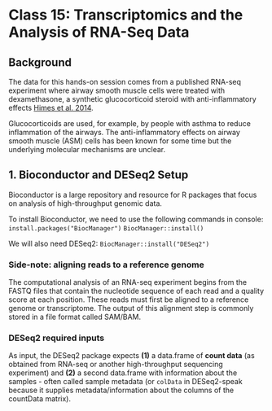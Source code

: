 Class 15: Transcriptomics and the Analysis of RNA-Seq Data
================

## Background

The data for this hands-on session comes from a published RNA-seq
experiment where airway smooth muscle cells were treated with
dexamethasone, a synthetic glucocorticoid steroid with anti-inflammatory
effects [Himes et
al. 2014](http://www.ncbi.nlm.nih.gov/pubmed/24926665).

Glucocorticoids are used, for example, by people with asthma to reduce
inflammation of the airways. The anti-inflammatory effects on airway
smooth muscle (ASM) cells has been known for some time but the
underlying molecular mechanisms are unclear.

## 1\. Bioconductor and DESeq2 Setup

Bioconductor is a large repository and resource for R packages that
focus on analysis of high-throughput genomic data.

To install Bioconductor, we need to use the following commands in
console: `install.packages("BiocManager")` `BiocManager::install()`

We will also need DESeq2: `BiocManager::install("DESeq2")`

### Side-note: aligning reads to a reference genome

The computational analysis of an RNA-seq experiment begins from the
FASTQ files that contain the nucleotide sequence of each read and a
quality score at each position. These reads must first be aligned to a
reference genome or transcriptome. The output of this alignment step is
commonly stored in a file format called SAM/BAM.

### DESeq2 required inputs

As input, the DESeq2 package expects **(1)** a data.frame of **count
data** (as obtained from RNA-seq or another high-throughput sequencing
experiment) and **(2)** a second data.frame with information about the
samples - often called sample metadata (or `colData` in DESeq2-speak
because it supplies metadata/information about the columns of the
countData matrix).
